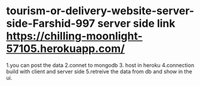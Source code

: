 # tourism-or-delivery-website-server-side-Farshid-997 server side link https://chilling-moonlight-57105.herokuapp.com/
1.you can post the data
2.connet to mongodb
3. host in heroku
4.connection build with client and server side
5.retreive the data from db and show in the ui.
